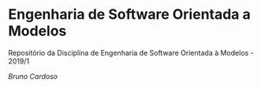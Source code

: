 # Engenharia de Software Orientada a Modelos
Repositório da Disciplina de Engenharia de Software Orientada à Modelos - 2019/1

*Bruno Cardoso*
